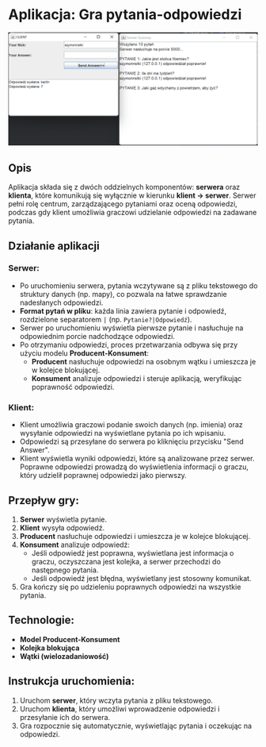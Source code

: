 # Aplikacja: Gra pytania-odpowiedzi
![quiz](quizresult.png)


## Opis

Aplikacja składa się z dwóch oddzielnych komponentów: **serwera** oraz **klienta**, które komunikują się wyłącznie w kierunku **klient → serwer**. Serwer pełni rolę centrum, zarządzającego pytaniami oraz oceną odpowiedzi, podczas gdy klient umożliwia graczowi udzielanie odpowiedzi na zadawane pytania.

## Działanie aplikacji

### Serwer:
- Po uruchomieniu serwera, pytania wczytywane są z pliku tekstowego do struktury danych (np. mapy), co pozwala na łatwe sprawdzanie nadesłanych odpowiedzi.
- **Format pytań w pliku**: każda linia zawiera pytanie i odpowiedź, rozdzielone separatorem `|` (np. `Pytanie?|Odpowiedź`).
- Serwer po uruchomieniu wyświetla pierwsze pytanie i nasłuchuje na odpowiednim porcie nadchodzące odpowiedzi.
- Po otrzymaniu odpowiedzi, proces przetwarzania odbywa się przy użyciu modelu **Producent-Konsument**:
  - **Producent** nasłuchuje odpowiedzi na osobnym wątku i umieszcza je w kolejce blokującej.
  - **Konsument** analizuje odpowiedzi i steruje aplikacją, weryfikując poprawność odpowiedzi.

### Klient:
- Klient umożliwia graczowi podanie swoich danych (np. imienia) oraz wysyłanie odpowiedzi na wyświetlane pytania po ich wpisaniu.
- Odpowiedzi są przesyłane do serwera po kliknięciu przycisku "Send Answer".
- Klient wyświetla wyniki odpowiedzi, które są analizowane przez serwer. Poprawne odpowiedzi prowadzą do wyświetlenia informacji o graczu, który udzielił poprawnej odpowiedzi jako pierwszy.

## Przepływ gry:
1. **Serwer** wyświetla pytanie.
2. **Klient** wysyła odpowiedź.
3. **Producent** nasłuchuje odpowiedzi i umieszcza je w kolejce blokującej.
4. **Konsument** analizuje odpowiedź:
   - Jeśli odpowiedź jest poprawna, wyświetlana jest informacja o graczu, oczyszczana jest kolejka, a serwer przechodzi do następnego pytania.
   - Jeśli odpowiedź jest błędna, wyświetlany jest stosowny komunikat.
5. Gra kończy się po udzieleniu poprawnych odpowiedzi na wszystkie pytania.

## Technologie:
- **Model Producent-Konsument**
- **Kolejka blokująca**
- **Wątki (wielozadaniowość)**

## Instrukcja uruchomienia:
1. Uruchom **serwer**, który wczyta pytania z pliku tekstowego.
2. Uruchom **klienta**, który umożliwi wprowadzenie odpowiedzi i przesyłanie ich do serwera.
3. Gra rozpocznie się automatycznie, wyświetlając pytania i oczekując na odpowiedzi.
